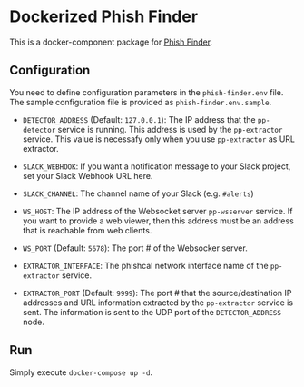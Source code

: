 # Dockerized Phish Finder

This is a docker-component package for [Phish Finder](https://github.com/keiichishima/phish-finder).

## Configuration

You need to define configuration parameters in the `phish-finder.env` file.  The sample configuration file is provided as `phish-finder.env.sample`.

- `DETECTOR_ADDRESS` (Default: `127.0.0.1`): The IP address that the `pp-detector` service is running.  This address is used by the `pp-extractor` service.  This value is necessafy only when you use `pp-extractor` as URL extractor.

- `SLACK_WEBHOOK`: If you want a notification message to your Slack project, set your Slack Webhook URL here.

- `SLACK_CHANNEL`: The channel name of your Slack (e.g. `#alerts`)

- `WS_HOST`: The IP address of the Websocket server `pp-wsserver` service.  If you want to provide a web viewer, then this address must be an address that is reachable from web clients.

- `WS_PORT` (Default: `5678`): The port # of the Websocker server.

- `EXTRACTOR_INTERFACE`: The phishcal network interface name of the `pp-extractor` service.

- `EXTRACTOR_PORT` (Default: `9999`): The port # that the source/destination IP addresses and URL information extracted by the `pp-extractor` service is sent.  The information is sent to the UDP port of the `DETECTOR_ADDRESS` node.


## Run

Simply execute `docker-compose up -d`.
